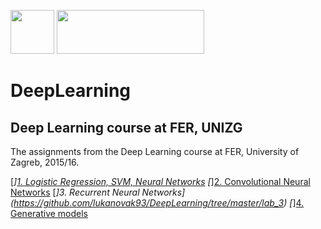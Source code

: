<img src="https://avatars2.githubusercontent.com/u/15658638?v=4&s=400" height=70 width="70">  <img src="https://jdrch.files.wordpress.com/2013/04/python_logo_and_wordmark-svg.png" height=70 width="236">                 

# DeepLearning
## Deep Learning course at FER, UNIZG

The assignments from the Deep Learning course at FER, University of Zagreb, 2015/16.

  [*][1. Logistic Regression, SVM, Neural Networks](https://github.com/lukanovak93/DeepLearning/tree/master/lab_1)
  [*][2. Convolutional Neural Networks](https://github.com/lukanovak93/DeepLearning/tree/master/lab_2)
  [*]3. Recurrent Neural Networks](https://github.com/lukanovak93/DeepLearning/tree/master/lab_3)
  [*][4. Generative models](https://github.com/lukanovak93/DeepLearning/tree/master/lab_4)
